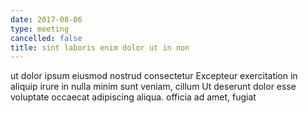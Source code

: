```yaml
---
date: 2017-08-06
type: meeting
cancelled: false
title: sint laboris enim dolor ut in non
---
```

ut dolor ipsum eiusmod nostrud consectetur Excepteur exercitation in aliquip irure in nulla minim sunt veniam, cillum Ut deserunt dolor esse voluptate occaecat adipiscing aliqua. officia ad amet, fugiat